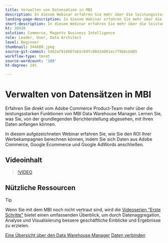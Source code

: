 ```yaml
---
title: Verwalten von Datensätzen in MBI
description: In diesem Webinar erfahren Sie mehr über die leistungsstarken Funktionen des MBI-Data Warehouse-Managers.
landing-page-description: In diesem Webinar erfahren Sie mehr über die leistungsstarken Funktionen des MBI-Data Warehouse-Managers.
short-description: In diesem Webinar erfahren Sie mehr über die leistungsstarken Funktionen des MBI-Data Warehouse-Managers.
kt: 10410
solution: Commerce, Magento Business Intelligence
role: Leader, User, Data Architect
level: Beginner
thumbnail: 344680.jpeg
source-git-commit: 5dd2af910607eb5c69fc08d34001ecff9bbcb485
workflow-type: tm+mt
source-wordcount: '189'
ht-degree: 24%

---
```


# Verwalten von Datensätzen in MBI

Erfahren Sie direkt vom Adobe Commerce Product-Team mehr über die leistungsstarken Funktionen von MBI Data Warehouse Manager. Lernen Sie, was Sie, von der grundlegenden Berichterstellung abgesehen, mit Ihren Daten anfangen können.

In diesem aufgezeichneten Webinar erfahren Sie, wie Sie den ROI Ihrer Werbekampagnen berechnen können, indem Sie sich Daten aus Adobe Commerce, Google Ecommerce und Google AdWords anschließen.

## Videoinhalt

>[!VIDEO](https://video.tv.adobe.com/v/344680?quality=12&learn=on)

## Nützliche Ressourcen

>[!TIP]
>
>Wenn Sie mit dem MBI noch nicht vertraut sind, wird die [Videoserien &quot;Erste Schritte&quot;](https://experienceleague.adobe.com/docs/commerce-learn/tutorials/mbi/introduction/1-overview.html) bietet einen umfassenden Überblick, um durch Datenaggregation, Analyse und Visualisierung bessere geschäftliche Einblicke und Ergebnisse zu erzielen.

[Eine Übersicht über den Data Warehouse Manager](https://experienceleague.adobe.com/docs/commerce-business-intelligence/mbi/analyze/warehouse-manager/tour-dwm.html)
[Daten verbinden](https://experienceleague.adobe.com/docs/commerce-business-intelligence/mbi/analyze/connecting/connecting-data.html)
